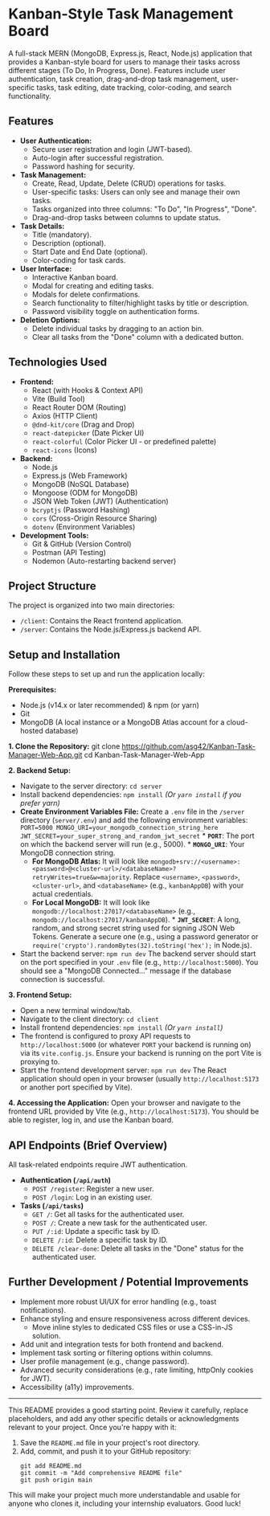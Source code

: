 # Kanban-Style Task Management Board

A full-stack MERN (MongoDB, Express.js, React, Node.js) application that provides a Kanban-style board for users to manage their tasks across different stages (To Do, In Progress, Done). Features include user authentication, task creation, drag-and-drop task management, user-specific tasks, task editing, date tracking, color-coding, and search functionality.

## Features

*   **User Authentication:**
    *   Secure user registration and login (JWT-based).
    *   Auto-login after successful registration.
    *   Password hashing for security.
*   **Task Management:**
    *   Create, Read, Update, Delete (CRUD) operations for tasks.
    *   User-specific tasks: Users can only see and manage their own tasks.
    *   Tasks organized into three columns: "To Do", "In Progress", "Done".
    *   Drag-and-drop tasks between columns to update status.
*   **Task Details:**
    *   Title (mandatory).
    *   Description (optional).
    *   Start Date and End Date (optional).
    *   Color-coding for task cards.
*   **User Interface:**
    *   Interactive Kanban board.
    *   Modal for creating and editing tasks.
    *   Modals for delete confirmations.
    *   Search functionality to filter/highlight tasks by title or description.
    *   Password visibility toggle on authentication forms.
*   **Deletion Options:**
    *   Delete individual tasks by dragging to an action bin.
    *   Clear all tasks from the "Done" column with a dedicated button.

## Technologies Used

*   **Frontend:**
    *   React (with Hooks & Context API)
    *   Vite (Build Tool)
    *   React Router DOM (Routing)
    *   Axios (HTTP Client)
    *   `@dnd-kit/core` (Drag and Drop)
    *   `react-datepicker` (Date Picker UI)
    *   `react-colorful` (Color Picker UI - or predefined palette)
    *   `react-icons` (Icons)
*   **Backend:**
    *   Node.js
    *   Express.js (Web Framework)
    *   MongoDB (NoSQL Database)
    *   Mongoose (ODM for MongoDB)
    *   JSON Web Token (JWT) (Authentication)
    *   `bcryptjs` (Password Hashing)
    *   `cors` (Cross-Origin Resource Sharing)
    *   `dotenv` (Environment Variables)
*   **Development Tools:**
    *   Git & GitHub (Version Control)
    *   Postman (API Testing)
    *   Nodemon (Auto-restarting backend server)

## Project Structure

The project is organized into two main directories:
*   `/client`: Contains the React frontend application.
*   `/server`: Contains the Node.js/Express.js backend API.


## Setup and Installation

Follow these steps to set up and run the application locally:

**Prerequisites:**
*   Node.js (v14.x or later recommended) & npm (or yarn)
*   Git
*   MongoDB (A local instance or a MongoDB Atlas account for a cloud-hosted database)

**1. Clone the Repository:**
git clone https://github.com/asg42/Kanban-Task-Manager-Web-App.git
cd Kanban-Task-Manager-Web-App

**2. Backend Setup:**
   *   Navigate to the server directory:
      ```
      cd server
      ```
   *   Install backend dependencies:
      ```
      npm install
      ```
      *(Or `yarn install` if you prefer yarn)*
   *   **Create Environment Variables File:**
      Create a `.env` file in the `/server` directory (`server/.env`) and add the following environment variables:
      ```
      PORT=5000
      MONGO_URI=your_mongodb_connection_string_here
      JWT_SECRET=your_super_strong_and_random_jwt_secret
      ```
      *   **`PORT`**: The port on which the backend server will run (e.g., 5000).
      *   **`MONGO_URI`**: Your MongoDB connection string.
          *   **For MongoDB Atlas:** It will look like `mongodb+srv://<username>:<password>@<cluster-url>/<databaseName>?retryWrites=true&w=majority`. Replace `<username>`, `<password>`, `<cluster-url>`, and `<databaseName>` (e.g., `kanbanAppDB`) with your actual credentials.
          *   **For Local MongoDB:** It will look like `mongodb://localhost:27017/<databaseName>` (e.g., `mongodb://localhost:27017/kanbanAppDB`).
      *   **`JWT_SECRET`**: A long, random, and strong secret string used for signing JSON Web Tokens. Generate a secure one (e.g., using a password generator or `require('crypto').randomBytes(32).toString('hex');` in Node.js).
   *   Start the backend server:
      ```
      npm run dev
      ```
      The backend server should start on the port specified in your `.env` file (e.g., `http://localhost:5000`). You should see a "MongoDB Connected..." message if the database connection is successful.

**3. Frontend Setup:**
   *   Open a new terminal window/tab.
   *   Navigate to the client directory:
      ```
      cd client
      ```
   *   Install frontend dependencies:
      ```
      npm install
      ```
      *(Or `yarn install`)*
   *   The frontend is configured to proxy API requests to `http://localhost:5000` (or whatever `PORT` your backend is running on) via its `vite.config.js`. Ensure your backend is running on the port Vite is proxying to.
   *   Start the frontend development server:
      ```
      npm run dev
      ```
      The React application should open in your browser (usually `http://localhost:5173` or another port specified by Vite).

**4. Accessing the Application:**
   Open your browser and navigate to the frontend URL provided by Vite (e.g., `http://localhost:5173`). You should be able to register, log in, and use the Kanban board.

## API Endpoints (Brief Overview)

All task-related endpoints require JWT authentication.

*   **Authentication (`/api/auth`)**
    *   `POST /register`: Register a new user.
    *   `POST /login`: Log in an existing user.
*   **Tasks (`/api/tasks`)**
    *   `GET /`: Get all tasks for the authenticated user.
    *   `POST /`: Create a new task for the authenticated user.
    *   `PUT /:id`: Update a specific task by ID.
    *   `DELETE /:id`: Delete a specific task by ID.
    *   `DELETE /clear-done`: Delete all tasks in the "Done" status for the authenticated user.

## Further Development / Potential Improvements

*   Implement more robust UI/UX for error handling (e.g., toast notifications).
*   Enhance styling and ensure responsiveness across different devices.
    *   Move inline styles to dedicated CSS files or use a CSS-in-JS solution.
*   Add unit and integration tests for both frontend and backend.
*   Implement task sorting or filtering options within columns.
*   User profile management (e.g., change password).
*   Advanced security considerations (e.g., rate limiting, httpOnly cookies for JWT).
*   Accessibility (a11y) improvements.

---

This README provides a good starting point. Review it carefully, replace placeholders, and add any other specific details or acknowledgments relevant to your project. Once you're happy with it:

1.  Save the `README.md` file in your project's root directory.
2.  Add, commit, and push it to your GitHub repository:
    ```
    git add README.md
    git commit -m "Add comprehensive README file"
    git push origin main
    ```

This will make your project much more understandable and usable for anyone who clones it, including your internship evaluators. Good luck!
